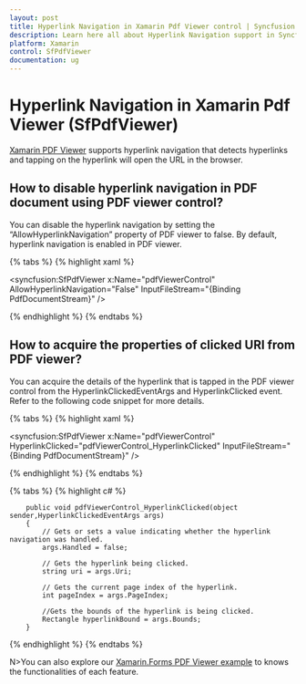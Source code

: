 ```yaml
---
layout: post
title: Hyperlink Navigation in Xamarin Pdf Viewer control | Syncfusion
description: Learn here all about Hyperlink Navigation support in Syncfusion Xamarin Pdf Viewer (SfPdfViewer) control and more.
platform: Xamarin
control: SfPdfViewer
documentation: ug
---
```


# Hyperlink Navigation in Xamarin Pdf Viewer (SfPdfViewer)

[Xamarin PDF Viewer](https://www.syncfusion.com/xamarin-ui-controls/xamarin-pdf-viewer) supports hyperlink navigation that detects hyperlinks and tapping on the hyperlink will open the URL in the browser.


## How to disable hyperlink navigation in PDF document using PDF viewer control?

You can disable the hyperlink navigation by setting the “AllowHyperlinkNavigation” property of PDF viewer to false. By default, hyperlink navigation is enabled in PDF viewer.

{% tabs %}
{% highlight xaml %}

<syncfusion:SfPdfViewer x:Name="pdfViewerControl" AllowHyperlinkNavigation="False" InputFileStream="{Binding PdfDocumentStream}" />

{% endhighlight %}
{% endtabs %}

## How to acquire the properties of clicked URI from PDF viewer?

You can acquire the details of the hyperlink that is tapped in the PDF viewer control from the HyperlinkClickedEventArgs and HyperlinkClicked event. Refer to the following code snippet for more details.

{% tabs %}
{% highlight xaml %}

<syncfusion:SfPdfViewer x:Name="pdfViewerControl" HyperlinkClicked="pdfViewerControl_HyperlinkClicked"  InputFileStream="{Binding PdfDocumentStream}" />

{% endhighlight %}
{% endtabs %}

{% tabs %}
{% highlight c# %}

        public void pdfViewerControl_HyperlinkClicked(object sender,HyperlinkClickedEventArgs args)
        {
            // Gets or sets a value indicating whether the hyperlink navigation was handled.
            args.Handled = false;

            // Gets the hyperlink being clicked.
            string uri = args.Uri;

            // Gets the current page index of the hyperlink.
            int pageIndex = args.PageIndex;

            //Gets the bounds of the hyperlink is being clicked.
            Rectangle hyperlinkBound = args.Bounds;
        }


{% endhighlight %}
{% endtabs %}

N>You can also explore our [Xamarin.Forms PDF Viewer example](https://github.com/syncfusion/xamarin-demos/tree/master/Forms/PdfViewer) to knows the functionalities of each feature.
